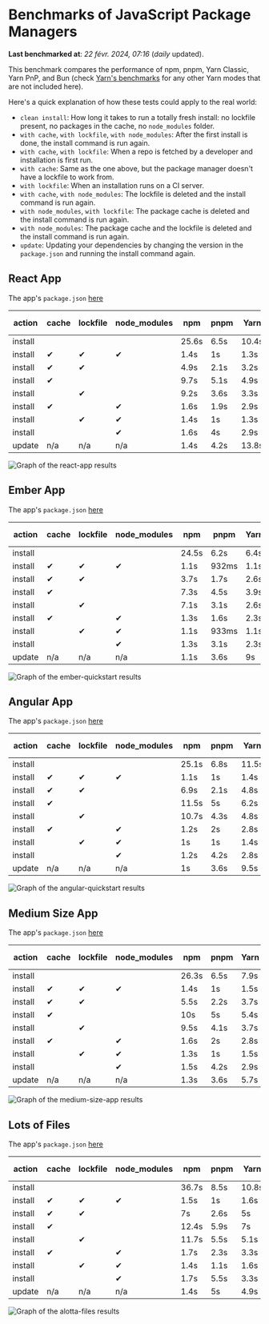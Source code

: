 # Benchmarks of JavaScript Package Managers

**Last benchmarked at**: _22 févr. 2024, 07:16_ (_daily_ updated).

This benchmark compares the performance of npm, pnpm, Yarn Classic, Yarn PnP, and Bun (check [Yarn's benchmarks](https://yarnpkg.com/benchmarks) for any other Yarn modes that are not included here).

Here's a quick explanation of how these tests could apply to the real world:

- `clean install`: How long it takes to run a totally fresh install: no lockfile present, no packages in the cache, no `node_modules` folder.
- `with cache`, `with lockfile`, `with node_modules`: After the first install is done, the install command is run again.
- `with cache`, `with lockfile`: When a repo is fetched by a developer and installation is first run.
- `with cache`: Same as the one above, but the package manager doesn't have a lockfile to work from.
- `with lockfile`: When an installation runs on a CI server.
- `with cache`, `with node_modules`: The lockfile is deleted and the install command is run again.
- `with node_modules`, `with lockfile`: The package cache is deleted and the install command is run again.
- `with node_modules`: The package cache and the lockfile is deleted and the install command is run again.
- `update`: Updating your dependencies by changing the version in the `package.json` and running the install command again.

## React App

The app's `package.json` [here](./fixtures/react-app/package.json)

| action  | cache | lockfile | node_modules| npm | pnpm | Yarn | Yarn PnP | Bun |
| ---     | ---   | ---      | ---         | --- | ---  | ---  | ---      | --- |
| install |       |          |             | 25.6s | 6.5s | 10.4s | 2.9s | 1.9s |
| install | ✔     | ✔        | ✔           | 1.4s | 1s | 1.3s | n/a | 58ms |
| install | ✔     | ✔        |             | 4.9s | 2.1s | 3.2s | 1s | 446ms |
| install | ✔     |          |             | 9.7s | 5.1s | 4.9s | 2.6s | 457ms |
| install |       | ✔        |             | 9.2s | 3.6s | 3.3s | 1s | 422ms |
| install | ✔     |          | ✔           | 1.6s | 1.9s | 2.9s | n/a | 81ms |
| install |       | ✔        | ✔           | 1.4s | 1s | 1.3s | n/a | 60ms |
| install |       |          | ✔           | 1.6s | 4s | 2.9s | n/a | 71ms |
| update  | n/a | n/a | n/a | 1.4s | 4.2s | 13.8s | 3.4s | 55ms |

<img alt="Graph of the react-app results" src="results/img/react-app.svg" />

## Ember App

The app's `package.json` [here](./fixtures/ember-quickstart/package.json)

| action  | cache | lockfile | node_modules| npm | pnpm | Yarn | Yarn PnP | Bun |
| ---     | ---   | ---      | ---         | --- | ---  | ---  | ---      | --- |
| install |       |          |             | 24.5s | 6.2s | 6.4s | 2.5s | 1.6s |
| install | ✔     | ✔        | ✔           | 1.1s | 932ms | 1.1s | n/a | 36ms |
| install | ✔     | ✔        |             | 3.7s | 1.7s | 2.6s | 940ms | 331ms |
| install | ✔     |          |             | 7.3s | 4.5s | 3.9s | 2.1s | 381ms |
| install |       | ✔        |             | 7.1s | 3.1s | 2.6s | 943ms | 335ms |
| install | ✔     |          | ✔           | 1.3s | 1.6s | 2.3s | n/a | 51ms |
| install |       | ✔        | ✔           | 1.1s | 933ms | 1.1s | n/a | 36ms |
| install |       |          | ✔           | 1.3s | 3.1s | 2.3s | n/a | 52ms |
| update  | n/a | n/a | n/a | 1.1s | 3.6s | 9s | 3.4s | 43ms |

<img alt="Graph of the ember-quickstart results" src="results/img/ember-quickstart.svg" />

## Angular App

The app's `package.json` [here](./fixtures/angular-quickstart/package.json)

| action  | cache | lockfile | node_modules| npm | pnpm | Yarn | Yarn PnP | Bun |
| ---     | ---   | ---      | ---         | --- | ---  | ---  | ---      | --- |
| install |       |          |             | 25.1s | 6.8s | 11.5s | 3.1s | 2.1s |
| install | ✔     | ✔        | ✔           | 1.1s | 1s | 1.4s | n/a | 35ms |
| install | ✔     | ✔        |             | 6.9s | 2.1s | 4.8s | 1.2s | 774ms |
| install | ✔     |          |             | 11.5s | 5s | 6.2s | 2.4s | 786ms |
| install |       | ✔        |             | 10.7s | 4.3s | 4.8s | 1.2s | 730ms |
| install | ✔     |          | ✔           | 1.2s | 2s | 2.8s | n/a | 56ms |
| install |       | ✔        | ✔           | 1s | 1s | 1.4s | n/a | 32ms |
| install |       |          | ✔           | 1.2s | 4.2s | 2.8s | n/a | 48ms |
| update  | n/a | n/a | n/a | 1s | 3.6s | 9.5s | 2.7s | 43ms |

<img alt="Graph of the angular-quickstart results" src="results/img/angular-quickstart.svg" />

## Medium Size App

The app's `package.json` [here](./fixtures/medium-size-app/package.json)

| action  | cache | lockfile | node_modules| npm | pnpm | Yarn | Yarn PnP | Bun |
| ---     | ---   | ---      | ---         | --- | ---  | ---  | ---      | --- |
| install |       |          |             | 26.3s | 6.5s | 7.9s | 3.2s | 1.4s |
| install | ✔     | ✔        | ✔           | 1.4s | 1s | 1.5s | n/a | 46ms |
| install | ✔     | ✔        |             | 5.5s | 2.2s | 3.7s | 1.2s | 391ms |
| install | ✔     |          |             | 10s | 5s | 5.4s | 2.6s | 430ms |
| install |       | ✔        |             | 9.5s | 4.1s | 3.7s | 1.2s | 384ms |
| install | ✔     |          | ✔           | 1.6s | 2s | 2.8s | n/a | 61ms |
| install |       | ✔        | ✔           | 1.3s | 1s | 1.5s | n/a | 36ms |
| install |       |          | ✔           | 1.5s | 4.2s | 2.9s | n/a | 55ms |
| update  | n/a | n/a | n/a | 1.3s | 3.6s | 5.7s | 2.6s | 44ms |

<img alt="Graph of the medium-size-app results" src="results/img/medium-size-app.svg" />

## Lots of Files

The app's `package.json` [here](./fixtures/alotta-files/package.json)

| action  | cache | lockfile | node_modules| npm | pnpm | Yarn | Yarn PnP | Bun |
| ---     | ---   | ---      | ---         | --- | ---  | ---  | ---      | --- |
| install |       |          |             | 36.7s | 8.5s | 10.8s | 3.6s | 2.3s |
| install | ✔     | ✔        | ✔           | 1.5s | 1s | 1.6s | n/a | 65ms |
| install | ✔     | ✔        |             | 7s | 2.6s | 5s | 1.4s | 689ms |
| install | ✔     |          |             | 12.4s | 5.9s | 7s | 3s | 687ms |
| install |       | ✔        |             | 11.7s | 5.5s | 5.1s | 1.4s | 679ms |
| install | ✔     |          | ✔           | 1.7s | 2.3s | 3.3s | n/a | 78ms |
| install |       | ✔        | ✔           | 1.4s | 1.1s | 1.6s | n/a | 56ms |
| install |       |          | ✔           | 1.7s | 5.5s | 3.3s | n/a | 76ms |
| update  | n/a | n/a | n/a | 1.4s | 5s | 4.9s | 3.3s | 103ms |

<img alt="Graph of the alotta-files results" src="results/img/alotta-files.svg" />
